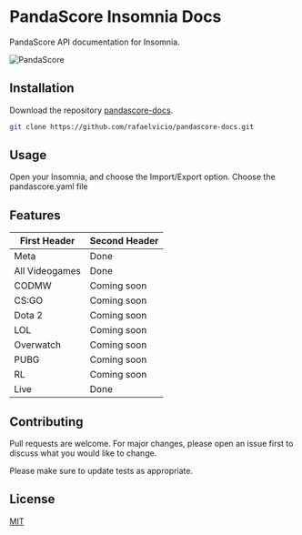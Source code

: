 # PandaScore Insomnia Docs

PandaScore API documentation for Insomnia.

![PandaScore](https://media-exp1.licdn.com/dms/image/C561BAQFo_W7g-Q6dEg/company-background_10000/0?e=2159024400&v=beta&t=imfBexOflMSorS2FCJGUR8C1XJBKctLLfMszNEvocOw)

## Installation

Download the repository [pandascore-docs](https://github.com/rafaelvicio/pandascore-docs).

```bash
git clone https://github.com/rafaelvicio/pandascore-docs.git
```

## Usage

Open your Insomnia, and choose the Import/Export option.
Choose the pandascore.yaml file

## Features

| First Header   | Second Header |
| -------------- | ------------- |
| Meta           | Done          |
| All Videogames | Done          |
| CODMW          | Coming soon   |
| CS:GO          | Coming soon   |
| Dota 2         | Coming soon   |
| LOL            | Coming soon   |
| Overwatch      | Coming soon   |
| PUBG           | Coming soon   |
| RL             | Coming soon   |
| Live           | Done          |

## Contributing

Pull requests are welcome. For major changes, please open an issue first to discuss what you would like to change.

Please make sure to update tests as appropriate.

## License

[MIT](https://choosealicense.com/licenses/mit/)
